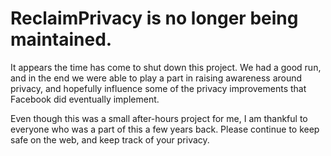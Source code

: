 # ReclaimPrivacy is no longer being maintained.

It appears the time has come to shut down this project. We had a good run,
and in the end we were able to play a part in raising awareness around privacy,
and hopefully influence some of the privacy improvements that Facebook did
eventually implement.

Even though this was a small after-hours project for me, I am thankful to
everyone who was a part of this a few years back. Please continue to keep safe
on the web, and keep track of your privacy.